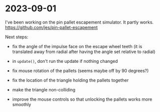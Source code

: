 # 2023-09-01

I've been working on the pin pallet escapement simulator. It partly works.
https://github.com/jes/pin-pallet-escapement

Next steps:

* fix the angle of the impulse face on the escape wheel teeth (it is translated away from radial after having the angle set relative to radial)

* in `update()`, don't run the update if nothing changed

* fix mouse rotation of the pallets (seems maybe off by 90 degrees?)

* fix the location of the triangle holding the pallets together

* make the triangle non-colliding

* improve the mouse controls so that unlocking the pallets works more smoothly
